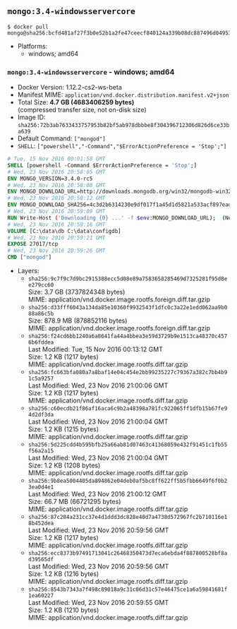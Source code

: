 ## `mongo:3.4-windowsservercore`

```console
$ docker pull mongo@sha256:bcfd481af27f3b0e52b1a2fe47ceecf840124a339b08dc887496d0495337ff6b
```

-	Platforms:
	-	windows; amd64

### `mongo:3.4-windowsservercore` - windows; amd64

-	Docker Version: 1.12.2-cs2-ws-beta
-	Manifest MIME: `application/vnd.docker.distribution.manifest.v2+json`
-	Total Size: **4.7 GB (4683406259 bytes)**  
	(compressed transfer size, not on-disk size)
-	Image ID: `sha256:72b3ab7633433757953b82bf5ab978dbbbe8f304396712306d826d6ce33ba639`
-	Default Command: `["mongod"]`
-	`SHELL`: `["powershell","-Command","$ErrorActionPreference = 'Stop';"]`

```dockerfile
# Tue, 15 Nov 2016 00:01:58 GMT
SHELL [powershell -Command $ErrorActionPreference = 'Stop';]
# Wed, 23 Nov 2016 20:58:05 GMT
ENV MONGO_VERSION=3.4.0-rc5
# Wed, 23 Nov 2016 20:58:08 GMT
ENV MONGO_DOWNLOAD_URL=http://downloads.mongodb.org/win32/mongodb-win32-x86_64-2008plus-ssl-3.4.0-rc5-signed.msi
# Wed, 23 Nov 2016 20:58:12 GMT
ENV MONGO_DOWNLOAD_SHA256=4c3d2b6314230e9df017f1a45d1d5821a533acf897ead6e5182667b42ffabf4b
# Wed, 23 Nov 2016 20:59:09 GMT
RUN Write-Host ('Downloading {0} ...' -f $env:MONGO_DOWNLOAD_URL); 	(New-Object System.Net.WebClient).DownloadFile($env:MONGO_DOWNLOAD_URL, 'mongo.msi'); 		Write-Host ('Verifying sha256 ({0}) ...' -f $env:MONGO_DOWNLOAD_SHA256); 	if ((Get-FileHash mongo.msi -Algorithm sha256).Hash -ne $env:MONGO_DOWNLOAD_SHA256) { 		Write-Host 'FAILED!'; 		exit 1; 	}; 		Write-Host 'Installing ...'; 	Start-Process msiexec -Wait 		-ArgumentList @( 			'/i', 			'mongo.msi', 			'/quiet', 			'/qn', 			'INSTALLLOCATION=C:\mongodb', 			'ADDLOCAL=all' 		); 	$env:PATH = 'C:\mongodb\bin;' + $env:PATH; 	[Environment]::SetEnvironmentVariable('PATH', $env:PATH, [EnvironmentVariableTarget]::Machine); 		Write-Host 'Verifying install ...'; 	Write-Host '  mongo --version'; mongo --version; 	Write-Host '  mongod --version'; mongod --version; 		Write-Host 'Removing ...'; 	Remove-Item C:\mongodb\bin\*.pdb -Force; 	Remove-Item C:\windows\installer\*.msi -Force; 	Remove-Item mongo.msi -Force; 		Write-Host 'Complete.';
# Wed, 23 Nov 2016 20:59:16 GMT
VOLUME [C:\data\db C:\data\configdb]
# Wed, 23 Nov 2016 20:59:21 GMT
EXPOSE 27017/tcp
# Wed, 23 Nov 2016 20:59:26 GMT
CMD ["mongod"]
```

-	Layers:
	-	`sha256:9c7f9c7d9bc2915388ecc5d08e89a7583658285469d7325281f95d8ee279cc60`  
		Size: 3.7 GB (3737824348 bytes)  
		MIME: application/vnd.docker.image.rootfs.foreign.diff.tar.gzip
	-	`sha256:d33fff6043a134da85e10360f9932543f1dfc0c3a22e1edd062aa9b088a86c5b`  
		Size: 878.9 MB (878852116 bytes)  
		MIME: application/vnd.docker.image.rootfs.foreign.diff.tar.gzip
	-	`sha256:f24cd6bb1240a6a8641fa44a4bbea3e59d3729b9e1513ca48370c4576b6fddea`  
		Last Modified: Tue, 15 Nov 2016 00:13:12 GMT  
		Size: 1.2 KB (1217 bytes)  
		MIME: application/vnd.docker.image.rootfs.diff.tar.gzip
	-	`sha256:fc663bfa080a7a8baf14e04c454e2bb99235227c79367a382c7bb4b91c5a9257`  
		Last Modified: Wed, 23 Nov 2016 21:00:06 GMT  
		Size: 1.2 KB (1217 bytes)  
		MIME: application/vnd.docker.image.rootfs.diff.tar.gzip
	-	`sha256:c60ecdb21f86af16aca6c9b2a48398a781fc922065ff1dfb15b67fe94d2df3da`  
		Last Modified: Wed, 23 Nov 2016 21:00:04 GMT  
		Size: 1.2 KB (1215 bytes)  
		MIME: application/vnd.docker.image.rootfs.diff.tar.gzip
	-	`sha256:5d225cdd4b595bfb25a66ab81d07463c41368059e432f91451c1fb55f56a2a15`  
		Last Modified: Wed, 23 Nov 2016 21:00:04 GMT  
		Size: 1.2 KB (1208 bytes)  
		MIME: application/vnd.docker.image.rootfs.diff.tar.gzip
	-	`sha256:9b8ea5004405da894862e04deb0af5bc8ff622ff5b5fbb6649f6f0b23ea0d4e1`  
		Last Modified: Wed, 23 Nov 2016 21:00:12 GMT  
		Size: 66.7 MB (66721295 bytes)  
		MIME: application/vnd.docker.image.rootfs.diff.tar.gzip
	-	`sha256:87c284a231cc37e4d1ddd3dc828e40d7a4738d572967fc2b710116e18b452dea`  
		Last Modified: Wed, 23 Nov 2016 20:59:56 GMT  
		Size: 1.2 KB (1217 bytes)  
		MIME: application/vnd.docker.image.rootfs.diff.tar.gzip
	-	`sha256:ecc8373b97491713041c26468350473d7eca6ebda4f887800528bf8ad39565df`  
		Last Modified: Wed, 23 Nov 2016 20:59:56 GMT  
		Size: 1.2 KB (1216 bytes)  
		MIME: application/vnd.docker.image.rootfs.diff.tar.gzip
	-	`sha256:8543b7343a7f498c89018a9c31c06d31c57e46475ce1a6a59841681f1ea60227`  
		Last Modified: Wed, 23 Nov 2016 20:59:55 GMT  
		Size: 1.2 KB (1210 bytes)  
		MIME: application/vnd.docker.image.rootfs.diff.tar.gzip

